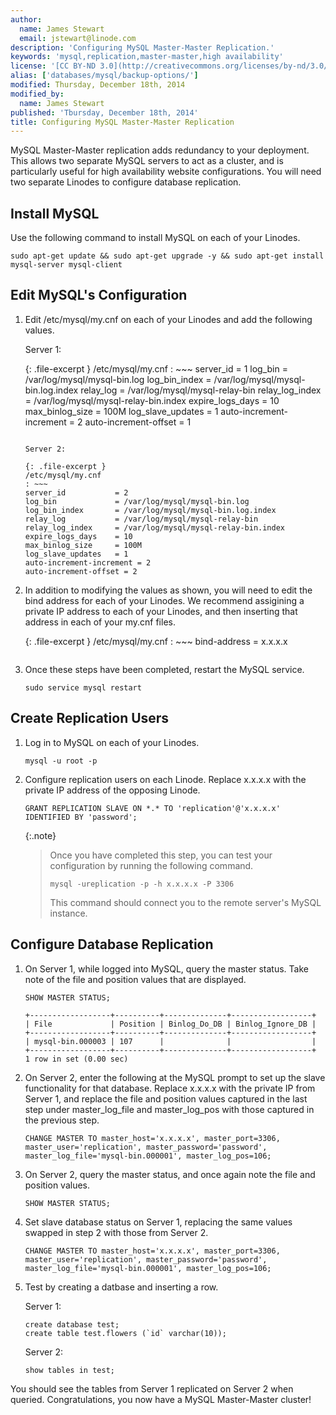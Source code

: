 ```yaml
---
author:
  name: James Stewart
  email: jstewart@linode.com
description: 'Configuring MySQL Master-Master Replication.'
keywords: 'mysql,replication,master-master,high availability'
license: '[CC BY-ND 3.0](http://creativecommons.org/licenses/by-nd/3.0/us/)'
alias: ['databases/mysql/backup-options/']
modified: Thursday, December 18th, 2014
modified_by:
  name: James Stewart
published: 'Tbursday, December 18th, 2014'
title: Configuring MySQL Master-Master Replication
---
```


MySQL Master-Master replication adds redundancy to your deployment.  This allows two separate MySQL servers to act as a cluster, and is particularly useful for high availability website configurations.  You will need two separate Linodes to configure database replication.

Install MySQL
-------------

Use the following command to install MySQL on each of your Linodes.

    sudo apt-get update && sudo apt-get upgrade -y && sudo apt-get install mysql-server mysql-client

Edit MySQL's Configuration
--------------------------

1.  Edit /etc/mysql/my.cnf on each of your Linodes and add the following values.

    Server 1:

    {: .file-excerpt }
    /etc/mysql/my.cnf
    : ~~~
    server_id           = 1
    log_bin             = /var/log/mysql/mysql-bin.log
    log_bin_index       = /var/log/mysql/mysql-bin.log.index
    relay_log           = /var/log/mysql/mysql-relay-bin
    relay_log_index     = /var/log/mysql/mysql-relay-bin.index
    expire_logs_days    = 10
    max_binlog_size     = 100M
    log_slave_updates   = 1
    auto-increment-increment = 2
    auto-increment-offset = 1
    ~~~

    Server 2:

    {: .file-excerpt }
    /etc/mysql/my.cnf
    : ~~~
    server_id           = 2
    log_bin             = /var/log/mysql/mysql-bin.log
    log_bin_index       = /var/log/mysql/mysql-bin.log.index
    relay_log           = /var/log/mysql/mysql-relay-bin
    relay_log_index     = /var/log/mysql/mysql-relay-bin.index
    expire_logs_days    = 10
    max_binlog_size     = 100M
    log_slave_updates   = 1
    auto-increment-increment = 2
    auto-increment-offset = 2
    ~~~

2.  In addition to modifying the values as shown, you will need to edit the bind address for each of your Linodes.  We recommend assigining a private IP address to each of your Linodes, and then inserting that address in each of your my.cnf files.

    {: .file-excerpt }
    /etc/mysql/my.cnf
    : ~~~
    bind-address    = x.x.x.x
    ~~~

3.  Once these steps have been completed, restart the MySQL service.

        sudo service mysql restart

Create Replication Users
------------------------

1.  Log in to MySQL on each of your Linodes.

        mysql -u root -p

2.  Configure replication users on each Linode.  Replace x.x.x.x with the private IP address of the opposing Linode.

        GRANT REPLICATION SLAVE ON *.* TO 'replication'@'x.x.x.x' IDENTIFIED BY 'password';

    {:.note}
    >
    >Once you have completed this step, you can test your configuration by running the following command.
    >
    >     mysql -ureplication -p -h x.x.x.x -P 3306
    >
    >This command should connect you to the remote server's MySQL instance.

Configure Database Replication
------------------------------

1.  On Server 1, while logged into MySQL, query the master status.  Take note of the file and position values that are displayed.

        SHOW MASTER STATUS;

        +------------------+----------+--------------+------------------+
        | File             | Position | Binlog_Do_DB | Binlog_Ignore_DB |
        +------------------+----------+--------------+------------------+
        | mysql-bin.000003 | 107      |              |                  |
        +------------------+----------+--------------+------------------+
        1 row in set (0.00 sec)

2.  On Server 2, enter the following at the MySQL prompt to set up the slave functionality for that database.  Replace x.x.x.x with the private IP from Server 1, and replace the file and position values captured in the last step under master_log_file and master_log_pos with those captured in the previous step.

        CHANGE MASTER TO master_host='x.x.x.x', master_port=3306, master_user='replication', master_password='password', master_log_file='mysql-bin.000001', master_log_pos=106;

3.  On Server 2, query the master status, and once again note the file and position values.

        SHOW MASTER STATUS;

4.  Set slave database status on Server 1, replacing the same values swapped in step 2 with those from Server 2.

        CHANGE MASTER TO master_host='x.x.x.x', master_port=3306, master_user='replication', master_password='password', master_log_file='mysql-bin.000001', master_log_pos=106;

5.  Test by creating a datbase and inserting a row.

    Server 1:

        create database test;
        create table test.flowers (`id` varchar(10));

    Server 2:

        show tables in test;

You should see the tables from Server 1 replicated on Server 2 when queried.  Congratulations, you now have a MySQL Master-Master cluster!
